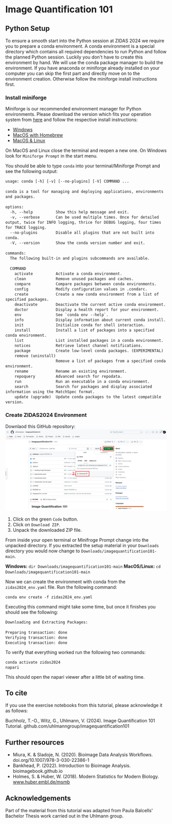 # Image Quantification 101

## Python Setup

To ensure a smooth start into the Python session at ZIDAS 2024 we require you to prepare a conda environment. A conda environment is a special directory which contains all required dependencies to run Python and follow the planned Python session. Luckily you don't have to create this environment by hand. We will use the conda package manager to build the environment. If you have anaconda or miniforge already installed on your computer you can skip the first part and directly move on to the environment creation. Otherwise follow the miniforge install instructions first.

### Install miniforge
Miniforge is our recommended environment manager for Python environments. Please download the version which fits your operation system from [here](https://github.com/conda-forge/miniforge?tab=readme-ov-file#download) and follow the respective install instructions:
* [Windows](https://github.com/conda-forge/miniforge?tab=readme-ov-file#windows)
* [MacOS with Homebrew](https://github.com/conda-forge/miniforge?tab=readme-ov-file#homebrew)
* [MacOS & Linux](https://github.com/conda-forge/miniforge?tab=readme-ov-file#windows)

On MacOS and Linux close the terminal and reopen a new one. On Windows look for `Miniforge Prompt` in the start menu. 

You should be able to type `conda` into your terminal/Miniforge Prompt and see the following output:
```
usage: conda [-h] [-v] [--no-plugins] [-V] COMMAND ...

conda is a tool for managing and deploying applications, environments and packages.

options:
  -h, --help          Show this help message and exit.
  -v, --verbose       Can be used multiple times. Once for detailed output, twice for INFO logging, thrice for DEBUG logging, four times for TRACE logging.
  --no-plugins        Disable all plugins that are not built into conda.
  -V, --version       Show the conda version number and exit.

commands:
  The following built-in and plugins subcommands are available.

  COMMAND
    activate          Activate a conda environment.
    clean             Remove unused packages and caches.
    compare           Compare packages between conda environments.
    config            Modify configuration values in .condarc.
    create            Create a new conda environment from a list of specified packages.
    deactivate        Deactivate the current active conda environment.
    doctor            Display a health report for your environment.
    env               See `conda env --help`.
    info              Display information about current conda install.
    init              Initialize conda for shell interaction.
    install           Install a list of packages into a specified conda environment.
    list              List installed packages in a conda environment.
    notices           Retrieve latest channel notifications.
    package           Create low-level conda packages. (EXPERIMENTAL)
    remove (uninstall)
                      Remove a list of packages from a specified conda environment.
    rename            Rename an existing environment.
    repoquery         Advanced search for repodata.
    run               Run an executable in a conda environment.
    search            Search for packages and display associated information using the MatchSpec format.
    update (upgrade)  Update conda packages to the latest compatible version.

```

### Create ZIDAS2024 Environment
Downlaod this GitHub repository:
![download_zip](./git-download-zip.png)
1. Click on the green `Code` button.
2. Click on `Download ZIP`.
3. Unpack the downloaded ZIP file.

From inside your open terminal or Minifroge Prompt change into the unpacked directory. If you extracted the setup material in your `Downloads` directory you would now change to `Downloads/imagequantification101-main`.

__Windows:__ `dir Downloads/imagequantification101-main`
__MacOS/Linux:__ `cd Downloads/imagequantification101-main`

Now we can create the environment with conda from the `zidas2024_env.yaml` file. Run the following command:
```commandline
conda env create -f zidas2024_env.yaml
```

Executing this command might take some time, but once it finishes you should see the following:
```
Downloading and Extracting Packages:

Preparing transaction: done
Verifying transaction: done
Executing transaction: done
```

To verify that everything worked run the following two commands:
```
conda activate zidas2024
napari
```

This should open the napari viewer after a little bit of waiting time. 

## To cite
If you use the exercise notebooks from this tutorial, please acknowledge it as follows:

Buchholz, T.-O., Witz, G., Uhlmann, V. (2024). Image Quantification 101 Tutorial. github.com/uhlmanngroup/imagequantification101

## Further resources
* Miura, K. & Sladoje, N. (2020). Bioimage Data Analysis Workflows. doi.org/10.1007/978-3-030-22386-1
* Bankhead, P. (2022). Introduction to Bioimage Analysis. bioimagebook.github.io
* Holmes, S. & Huber, W. (2018). Modern Statistics for Modern Biology. www.huber.embl.de/msmb

## Acknowledgements
Part of the material from this tutorial was adapted from Paula Balcells' Bachelor Thesis work carried out in the Uhlmann group.
